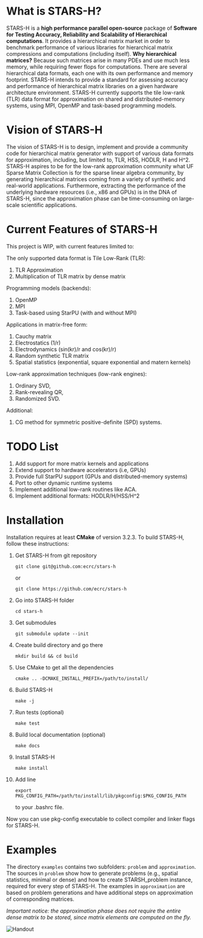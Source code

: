 What is STARS-H?
================

STARS-H is a **high performance parallel open-source** package of **Software
for Testing Accuracy, Reliability and Scalability of Hierarchical
computations**. It
provides a hierarchical matrix market in order to benchmark performance of
various libraries for hierarchical matrix compressions and computations
(including itself). **Why hierarchical matrices?** Because such matrices arise
in many PDEs and use much less memory, while requiring fewer flops for
computations. There are several hierarchical data formats, each one with its
own performance and memory footprint. STARS-H intends to provide a standard for
assessing accuracy and performance of hierarchical matrix libraries on a given
hardware architecture environment. STARS-H currently supports the tile low-rank
(TLR) data format for approximation on shared and distributed-memory systems,
using MPI, OpenMP and task-based programming models.

Vision of STARS-H
=================

The vision of STARS-H is to design, implement and provide a community code for
hierarchical matrix generator with support of various data formats for
approximation, including, but limited to, TLR, HSS, HODLR, H and H^2. STARS-H
aspires to be for the low-rank approximation community what UF Sparse Matrix
Collection is for the sparse linear algebra community, by generating
hierarchical matrices coming from a variety of synthetic and real-world
applications. Furthermore, extracting the performance of the underlying
hardware resources (i.e., x86 and GPUs) is in the DNA of STARS-H, since the
approximation phase can be time-consuming on large-scale scientific
applications.

Current Features of STARS-H
===========================

This project is WIP, with current features limited to:

The only supported data format is Tile Low-Rank (TLR):
1.  TLR Approximation
2.  Multiplication of TLR matrix by dense matrix

Programming models (backends):
1.  OpenMP
2.  MPI
3.  Task-based using StarPU (with and without MPI)

Applications in matrix-free form:
1. Cauchy matrix
2. Electrostatics (1/r)
3. Electrodynamics (sin(kr)/r and cos(kr)/r)
4. Random synthetic TLR matrix
5. Spatial statistics (exponential, square exponential and matern kernels)

Low-rank approximation techniques (low-rank engines):
1. Ordinary SVD,
2. Rank-revealing QR,
3. Randomized SVD.

Additional:
1. CG method for symmetric positive-definite (SPD) systems.

TODO List
=========

1.  Add support for more matrix kernels and applications 
2.  Extend support to hardware accelerators (i.e, GPUs)
3.  Provide full StarPU support (GPUs and distributed-memory systems)
4.  Port to other dynamic runtime systems
5.  Implement additional low-rank routines like ACA.
6.  Implement additional formats: HODLR/H/HSS/H^2

Installation
============

Installation requires at least **CMake** of version 3.2.3. To build STARS-H,
follow these instructions:

1.  Get STARS-H from git repository

        git clone git@github.com:ecrc/stars-h

    or

        git clone https://github.com/ecrc/stars-h

2.  Go into STARS-H folder

        cd stars-h

3.  Get submodules

        git submodule update --init

4.  Create build directory and go there

        mkdir build && cd build

5.  Use CMake to get all the dependencies

        cmake .. -DCMAKE_INSTALL_PREFIX=/path/to/install/

6.  Build STARS-H

        make -j

7.  Run tests (optional)

        make test

8.  Build local documentation (optional)

        make docs

9.  Install STARS-H

        make install

10. Add line

        export PKG_CONFIG_PATH=/path/to/install/lib/pkgconfig:$PKG_CONFIG_PATH

    to your .bashrc file.

Now you can use pkg-config executable to collect compiler and linker flags for
STARS-H.

Examples
========

The directory `examples` contains two subfolders: `problem` and `approximation`.
The sources in `problem` show how to generate problems (e.g., spatial statistics, 
minimal or dense) and how to create STARSH\_problem instance, required for every 
step of STARS-H. The examples in `approximation` are based on problem generations 
and have additional steps on approximation of corresponding matrices.

*Important notice: the approximation phase does not require the entire dense matrix 
to be stored, since matrix elements are computed on the fly.*


![Handout](STARS-H-final.png)
